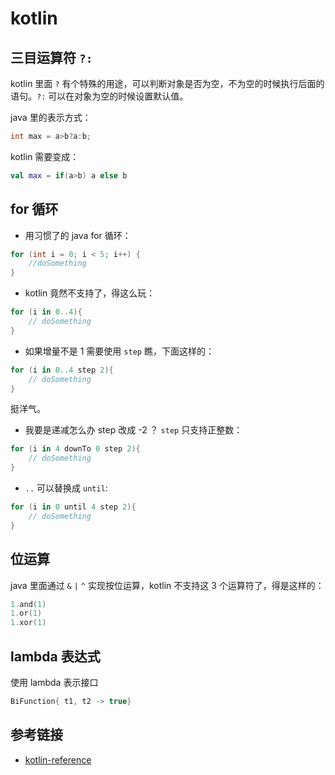 # kotlin

## 三目运算符 `?:`
kotlin 里面 `?` 有个特殊的用途，可以判断对象是否为空，不为空的时候执行后面的语句。`?:` 可以在对象为空的时候设置默认值。

java 里的表示方式：
```java
int max = a>b?a:b;
```

kotlin 需要变成：
```kotlin
val max = if(a>b) a else b
```

## for 循环

- 用习惯了的 java for 循环：
```java
for (int i = 0; i < 5; i++) {
    //doSomething
}
```
- kotlin 竟然不支持了，得这么玩：
```kotlin
for (i in 0..4){
    // doSomething
}
```
- 如果增量不是 1 需要使用 `step` 瞧，下面这样的：
```kotlin
for (i in 0..4 step 2){
    // doSomething
}
```
挺洋气。

- 我要是递减怎么办 step 改成 -2 ？ `step` 只支持正整数：
```kotlin
for (i in 4 downTo 0 step 2){
    // doSomething
}
```

- `..` 可以替换成 `until`:
```kotlin
for (i in 0 until 4 step 2){
    // doSomething
}
```

## 位运算
java 里面通过 `&` `|` `^` 实现按位运算，kotlin 不支持这 3 个运算符了，得是这样的：

```kotlin
1.and(1)
1.or(1)
1.xor(1)
```

## lambda 表达式

使用 lambda 表示接口

```kotlin
BiFunction{ t1, t2 -> true}
```

## 参考链接
- [kotlin-reference](http://kotlinlang.org/docs/reference/)
